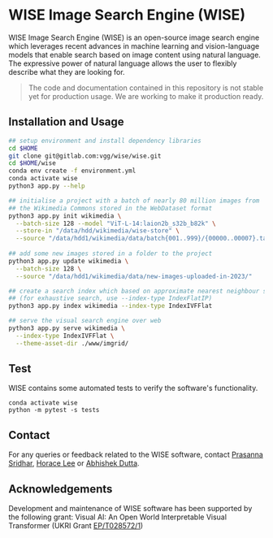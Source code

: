 # WISE Image Search Engine (WISE)

WISE Image Search Engine (WISE) is an open-source image search engine which leverages recent advances in machine learning and vision-language models that enable search based on image content using natural language. The expressive power of natural language allows the user to flexibly describe what they are looking for.

> The code and documentation contained in this repository is not stable yet for production usage. We are working to make it production ready.

## Installation and Usage

```bash
## setup environment and install dependency libraries
cd $HOME
git clone git@gitlab.com:vgg/wise/wise.git
cd $HOME/wise
conda env create -f environment.yml
conda activate wise
python3 app.py --help

## initialise a project with a batch of nearly 80 million images from 
## the Wikimedia Commons stored in the WebDataset format
python3 app.py init wikimedia \
  --batch-size 128 --model "ViT-L-14:laion2b_s32b_b82k" \
  --store-in "/data/hdd/wikimedia/wise-store" \
  --source "/data/hdd1/wikimedia/data/batch{001..999}/{00000..00007}.tar"
  
## add some new images stored in a folder to the project 
python3 app.py update wikimedia \
  --batch-size 128 \
  --source "/data/hdd1/wikimedia/data/new-images-uploaded-in-2023/"

## create a search index which based on approximate nearest neighbour search
## (for exhaustive search, use --index-type IndexFlatIP)
python3 app.py index wikimedia --index-type IndexIVFFlat

## serve the visual search engine over web
python3 app.py serve wikimedia \
  --index-type IndexIVFFlat \
  --theme-asset-dir ./www/imgrid/
```

## Test
WISE contains some automated tests to verify the software's
functionality.

```
conda activate wise
python -m pytest -s tests
```

## Contact
For any queries or feedback related to the WISE software, contact [Prasanna Sridhar](mailto:prasanna@robots.ox.ac.uk), [Horace Lee](mailto:horacelee@robots.ox.ac.uk) or [Abhishek Dutta](mailto:adutta@robots.ox.ac.uk).

## Acknowledgements
Development and maintenance of WISE software has been supported by the following grant: Visual AI: An Open World Interpretable Visual Transformer (UKRI Grant [EP/T028572/1](https://gow.epsrc.ukri.org/NGBOViewGrant.aspx?GrantRef=EP/T028572/1))
